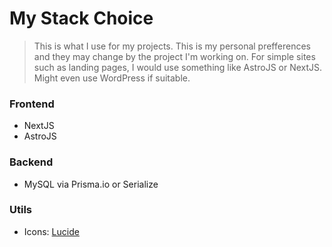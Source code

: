# My Stack Choice
> This is what I use for my projects. This is my personal prefferences and they may change by the project I'm working on. For simple sites such as landing pages, I would use something like AstroJS or NextJS. Might even use WordPress if suitable.

### Frontend
- NextJS
- AstroJS

### Backend
- MySQL via Prisma.io or Serialize 

### Utils
- Icons: [Lucide](https://lucide.dev/)
